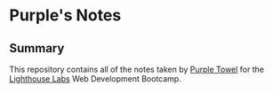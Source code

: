 # Purple's Notes

## Summary 

This repository contains all of the notes taken by [Purple Towel](https://github.com/Purple-Towel) for the [Lighthouse Labs](https://www.lighthouselabs.ca/) Web Development Bootcamp.